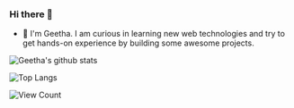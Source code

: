 ### Hi there 👋

<!--
**gvemulapalli33/gvemulapalli33** is a ✨ _special_ ✨ repository because its `README.md` (this file) appears on your GitHub profile.

-->

- 🌱 I'm Geetha. I am curious in learning new web technologies and try to get hands-on experience by building some awesome projects. 

![Geetha's github stats](https://github-readme-stats.vercel.app/api?username=gvemulapalli&show_icons=true&theme=radical)

![Top Langs](https://github-readme-stats.vercel.app/api/top-langs/?username=gvemulapalli33&layout=compact)

![View Count](https://komarev.com/ghpvc/?username=gvemulapalli33)

